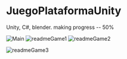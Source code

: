 # JuegoPlataformaUnity
Unity, C#, blender.
making progress -- 50%

![Main](https://github.com/MicaelaEdith/JuegoPlataformaUnity/assets/109880462/10d20980-6e72-45df-998b-ec52754368f0)
![readmeGame1](https://github.com/MicaelaEdith/JuegoPlataformaUnity/assets/109880462/9fcfe772-9fb4-4089-b6cb-c1a34a385e69)
![readmeGame2](https://github.com/MicaelaEdith/JuegoPlataformaUnity/assets/109880462/03ded370-5523-4e39-b38f-6896145ebe3e)

![readmeGame3](https://github.com/MicaelaEdith/JuegoPlataformaUnity/assets/109880462/af185ea6-0a95-4428-90d0-330c7fc300b4)

